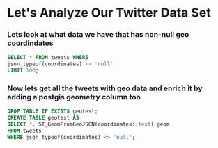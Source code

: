 # Let's Analyze Our Twitter Data Set

### Lets look at what data we have that has non-null geo coordindates
```sql
SELECT * FROM tweets WHERE 
json_typeof(coordinates) <> 'null' 
LIMIT 100;
```

### Now lets get all the tweets with geo data and enrich it by adding a postgis geometry column too 
```sql
DROP TABLE IF EXISTS geotest;
CREATE TABLE geotest AS
SELECT *, ST_GeomFromGeoJSON(coordinates::text) geom 
FROM tweets 
WHERE json_typeof(coordinates) <> 'null';
```
